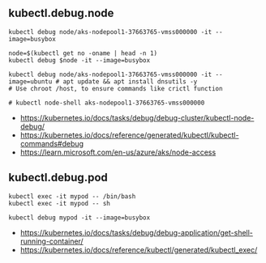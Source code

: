 ## kubectl.debug.node
```
kubectl debug node/aks-nodepool1-37663765-vmss000000 -it --image=busybox

node=$(kubectl get no -oname | head -n 1)
kubectl debug $node -it --image=busybox

kubectl debug node/aks-nodepool1-37663765-vmss000000 -it --image=ubuntu # apt update && apt install dnsutils -y
# Use chroot /host, to ensure commands like crictl function

# kubectl node-shell aks-nodepool1-37663765-vmss000000
```

- https://kubernetes.io/docs/tasks/debug/debug-cluster/kubectl-node-debug/
- https://kubernetes.io/docs/reference/generated/kubectl/kubectl-commands#debug
- https://learn.microsoft.com/en-us/azure/aks/node-access

## kubectl.debug.pod

```
kubectl exec -it mypod -- /bin/bash
kubectl exec -it mypod -- sh

kubectl debug mypod -it --image=busybox
```

- https://kubernetes.io/docs/tasks/debug/debug-application/get-shell-running-container/
- https://kubernetes.io/docs/reference/kubectl/generated/kubectl_exec/
